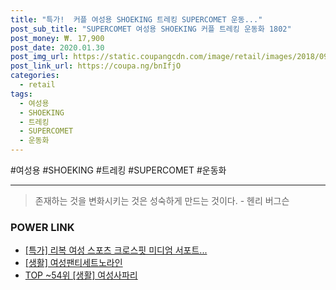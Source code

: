 ```yaml
--- 
title: "특가!  커플 여성용 SHOEKING 트레킹 SUPERCOMET 운동..." 
post_sub_title: "SUPERCOMET 여성용 SHOEKING 커플 트레킹 운동화 1802" 
post_money: ₩. 17,900 
post_date: 2020.01.30 
post_img_url: https://static.coupangcdn.com/image/retail/images/2018/09/17/17/9/a03aff75-593e-4ed8-aaa6-15369362f96e.jpg 
post_link_url: https://coupa.ng/bnIfjO 
categories: 
  - retail 
tags: 
  - 여성용 
  - SHOEKING 
  - 트레킹 
  - SUPERCOMET 
  - 운동화 
--- 
```

  #여성용 #SHOEKING #트레킹 #SUPERCOMET #운동화 
<hr> 

> 존재하는 것을 변화시키는 것은 성숙하게 만드는 것이다. - 헨리 버그슨 


### POWER LINK

* <a href="https://blog.naver.com/santokki14/221789551340" target="_blank">[특가] 리복 여성 스포츠 크로스핏 미디엄 서포트...</a>
* <a href="https://blog.naver.com/sakai111/221782941786" target="_blank"> [생활] 여성팬티세트노라인 </a>
* <a href="https://blog.naver.com/an0733/221787131484" target="_blank"> TOP ~54위 [생활] 여성사파리</a>
